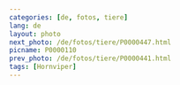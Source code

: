 ```yaml
---
categories: [de, fotos, tiere]
lang: de
layout: photo
next_photo: /de/fotos/tiere/P0000447.html
picname: P0000110
prev_photo: /de/fotos/tiere/P0000441.html
tags: [Hornviper]
---
```

